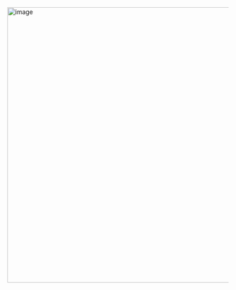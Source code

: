 <img width="638" height="626" alt="image" src="https://github.com/user-attachments/assets/12dca3f8-0147-4476-b71c-a5195b74c050" />

